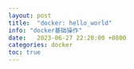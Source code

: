 ```yaml
---
layout: post
title:  "docker: hello_world"
info: "docker基础操作"
date:   2023-06-27 22:20:00 +0800
categories: docker
toc: true
---
```

